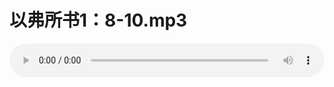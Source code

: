 # 以弗所书1：8-10.mp3

<audio style="width: 100%;" preload="false" controls controlslist="nodownload"><source src="//cdn.wechat.edu.pl/audio/mp3/old/12339.mp3" type="audio/mpeg">Your browser does not support the audio element.</audio>


